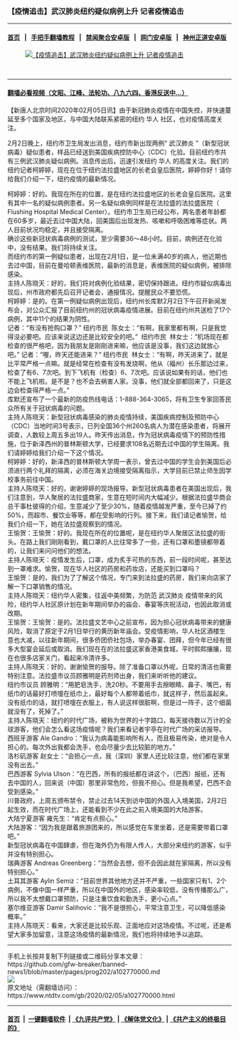 ### 【疫情追击】武汉肺炎纽约疑似病例上升 记者疫情追击
------------------------

#### [首页](https://github.com/gfw-breaker/banned-news1/blob/master/README.md) &nbsp;&nbsp;|&nbsp;&nbsp; [手把手翻墙教程](https://github.com/gfw-breaker/guides/wiki) &nbsp;&nbsp;|&nbsp;&nbsp; [禁闻聚合安卓版](https://github.com/gfw-breaker/bn-android) &nbsp;&nbsp;|&nbsp;&nbsp; [网门安卓版](https://github.com/oGate2/oGate) &nbsp;&nbsp;|&nbsp;&nbsp; [神州正道安卓版](https://github.com/SzzdOgate/update) 



<div><div class="featured_image">
 <a href="https://i.ntdtv.com/assets/uploads/2020/02/coronavirus-nyc.jpg" target="_blank">
  <figure>
   <img alt="【疫情追击】武汉肺炎纽约疑似病例上升 记者疫情追击" src="https://i.ntdtv.com/assets/uploads/2020/02/coronavirus-nyc-800x450.jpg"/>
  </figure><br/>
 </a>
</div>
</div><hr/>

#### [翻墙必看视频（文昭、江峰、法轮功、八九六四、香港反送中...）](https://github.com/gfw-breaker/banned-news1/blob/master/pages/link3.md)

<div><div class="post_content" itemprop="articleBody">
 <p>
  【新唐人北京时间2020年02月05日讯】由于新冠肺炎疫情在中国失控，并快速蔓延至多个国家及地区，与中国大陆联系紧密的纽约
  <ok href="https://www.ntdtv.com/gb/华人.htm">
   华人
  </ok>
  社区，也对疫情高度关注。
 </p>
 <p>
 </p>
 <p>
  2月2日晚上，纽约市卫生局发出消息，纽约市新出现两例“
  <ok href="https://www.ntdtv.com/gb/武汉肺炎.htm">
   武汉肺炎
  </ok>
  ”（新型冠状病毒）疑似患者，样品已经送到美国疾病控防中心（CDC）化验。目前纽约市共有三例武汉肺炎疑似病例。消息传出后，迅速引发纽约
  <ok href="https://www.ntdtv.com/gb/华人.htm">
   华人
  </ok>
  的高度关注。我们的纽约记者柯婷婷，现在在位于纽约法拉盛地区的长老会皇后医院，婷婷你好！请你给我们介绍一下，纽约疫情的最新情况。
 </p>
 <div>
  柯婷婷：好的。我现在所在的位置，是在纽约法拉盛地区的长老会皇后医院。这里有其中一名的疑似病例患者。另一名疑似病例同样是在法拉盛的法拉盛医院（ Flushing Hospital Medical Center）。纽约市卫生局已经公布，两名患者年龄都在60多岁，最近去过中国大陆，回美国后出现发热、咳嗽和呼吸困难等症状。两人目前状况均稳定，并且接受隔离。
 </div>
 <div>
 </div>
 <div>
  确诊这些新冠状病毒病例的测试，至少需要36～48小时。目前，病例还在化验中，没有结果。我们将持续关注。
 </div>
 <div>
 </div>
 <div>
  而纽约市的第一例疑似患者，出现在2月1日，是一位未满40岁的病人，他近期也去过中国，目前在曼哈顿表维医院，最新的消息是，表维医院的疑似病例，被排除感染。
 </div>
 <div>
 </div>
 <div>
  主持人陈晓天：好的，我们将对病例化验结果，密切保持跟进。纽约市疑似病毒出现后，州市政府都先后召开记者会，通报情况。提醒民众不要恐慌。
 </div>
 <div>
 </div>
 <div>
  柯婷婷：是的。在第一例疑似病例出现后，纽约州长库默2月2日下午召开新闻发布会，对公众汇报了目前纽约州的冠状病毒疫情进展。目前在纽约州共送检了17个病例，其中11个的结果为阴性。
 </div>
 <div>
 </div>
 <div>
  记者：“有没有抢购口罩？” 纽约市民  陈女士：“有啊，我家里都有啊，只是我觉得没必要吧。应该来说这边还是比较安全的吧。”  纽约市民  林女士：“机场现在都检查的很严格吧，因为我朋友是刚刚进来嘛，他应该是没事，我们这边就放心吧。” 记者：“喔，昨天还能进来？” 纽约市民  林女士：“有啊，昨天进来了，就是比平常严格一点嘛。就是经常在检查有没有发烧啊，他从（福州）长乐那边过来，检查了有6、7次吧。到下飞机有（检查）6、7次吧。应该说如果有的话，他们也不能上飞机啦。是不是？也不会去祸害人家。没事，他们就全部都回来了，只是这边会检查得严格一点。”
 </div>
 <div>
 </div>
 <div>
  库默还宣布了一个最新的防疫热线电话：1-888-364-3065，将有卫生专家回答民众所有关于冠状病毒的问题。
 </div>
 <div>
 </div>
 <div>
  主持人陈晓天：新型冠状病毒感染的肺炎疫情持续，美国疾病控制及预防中心（CDC）当地时间3号表示，已列全国36个州260名病人为潜在感染患者，将展开调查，人数较上周五多出19人。昨天传出消息，作为冠状病毒疫情下的预防性措施，位于新泽西州的普林斯顿大学，已经要求108名近期去过中国的学生隔离。我们请婷婷给我们介绍一下这个情况。
 </div>
 <div>
 </div>
 <div>
  柯婷婷：好的，新泽西的普林斯顿大学周一表示，曾去过中国的学生会到美国后必须进行两个礼拜的隔离，必须在海关边境接受隔离指示，大学目前已禁止师生因学校事务前往中国。
 </div>
 <div>
 </div>
 <div>
  主持人陈晓天：好的，谢谢婷婷的现场报导。新型冠状病毒患者在美国出现后，我们注意到，华人聚居的法拉盛商家，生意在短时间内大幅减少。根据法拉盛华商会总干事杜彼得的介绍，生意减少了至少30%，随着疫情越发严重，至今已掉了约50%，而超市、餐饮业等等，都在受影响的行列。接下来，我们请记者愉贺，给我们介绍一下，她在法拉盛观察到的情况。
 </div>
 <div>
 </div>
 <div>
  王愉贺：王愉贺：好的。我现在所在的位置呢，是在纽约华人聚居区法拉盛的街头。在路上我们刚刚看到，戴口罩的人比往常多了一些，还有口罩和墨镜都带着的，让我们来问问他们的想法。
 </div>
 <div>
 </div>
 <div>
  主持人陈晓天：疫情发生后，口罩，成为炙手可热的东西，前一段时间呢，甚至达到一罩难求。愉贺，现在华人社区的药房和药妆店，还能买到口罩吗？
 </div>
 <div>
 </div>
 <div>
  王愉贺：是的，我们为了了解这个情况，专门来到法拉盛的药房，我们来向店家了解一下口罩销售的情况。
 </div>
 <div>
 </div>
 <div>
  主持人陈晓天：纽约华人密集，往返中美频繁，为防范
  <ok href="https://www.ntdtv.com/gb/武汉肺炎.htm">
   武汉肺炎
  </ok>
  疫情带来的风险，纽约华人社区原计划在新年期间举办的庙会、春宴等庆祝活动，也因此取消或改期。
 </div>
 <div>
 </div>
 <div>
  王愉贺：王愉贺：是的。法拉盛文艺中心之前宣布，因为担心冠状病毒带来的健康风险，取消了原定于2月1日举行的黄历新年庙会。受疫情影响，华人社区酒楼生意也大减，以往新年期间，很多侨团侨社包场，举办春宴、团拜，但今年已经有很多大型宴会延后或取消。我们现在在的法拉盛这家香港美食城，平时熙熙攘攘，现在也很多店家关门，看起来冷清许多。
 </div>
 <div>
 </div>
 <div>
  主持人陈晓天：好的，谢谢愉贺的报导。除了准备口罩以外呢，日常的清洁也需要特别注意。法拉盛市议员顾雅明是药剂师出身，我们来听听他的建议。
 </div>
 <div>
 </div>
 <div>
  纽约市议员 顾雅明：“用肥皂洗手，洗20秒。不要用手去擦眼睛、鼻子、嘴巴，有纸巾的话最好打喷嚏在纸巾上，最好每个人都带着纸巾，就这样子，然后盖起来。没有纸巾的话，就打喷嚏在衣服上，有人说这样很脏啊，但是过一阵子，这个细菌就没有了，死掉了。”
 </div>
 <div>
 </div>
 <div>
  主持人陈晓天：纽约的时代广场，被称为世界的十字路口，每天接待数以万计的全球游客，他们会怎么看这场疫情呢？我们来看记者宇亭在时代广场的采访报导。
 </div>
 <div>
 </div>
 <div>
  西班牙游客 Ale Gandro：“我认为病毒能影响所有人，而且极易传染，绝对是令人担心的。每次外出我都会洗手，也会尽量少去比较脏的地方。”
 </div>
 <div>
 </div>
 <div>
  洛杉矶游客 赵女士：“会担心一点，我（深圳）家里人还比较注意，他们都在家里没有出去。”
 </div>
 <div>
 </div>
 <div>
  巴西游客 Sylvia Ulson：“在巴西，所有的报纸都在讲这个，（巴西）报纸，还有去中国的人，回来说（中国）那里非常危险，但我不担心。但是我希望，巴西不会受到感染。”
 </div>
 <div>
 </div>
 <div>
  川普政府，上周五颁布禁令，禁止过去14天到访中国的外国人入境美国，2月2日起生效，而在时代广场上，还能看到不少在此之前入境美国的大陆游客。
 </div>
 <div>
 </div>
 <div>
  大陆宁夏游客 雍先生：“肯定有点担心。”
 </div>
 <div>
 </div>
 <div>
  大陆游客：“因为我是跟着旅游团来的，所以感觉在车里坐着，还是需要带着口罩吧。”
 </div>
 <div>
 </div>
 <div>
  新型冠状病毒在中国肆虐，但在海外仍为有限人传人，大部分来纽约的游客，似乎并没有特别担心。
 </div>
 <div>
 </div>
 <div>
  瑞典游客 Andreas Greenberg：“当然会去想，但不会因此就在家隔离，所以没有特别担心。”
 </div>
 <div>
 </div>
 <div>
  土耳其游客 Aylin Semiz：“目前世界其他地方还并不严重，一些国家只有1、2个病例，不像中国一样严重，所以在中国外的地区，感染率较低，没有传播那么广，所以我不太想戴口罩预防，只是注重饮食和勤洗手，更小心点。”
 </div>
 <div>
 </div>
 <div>
  塞尔维亚游客 Damir Salihovic：“我不是很担心，平常注意卫生，可以降低感染概率。”
 </div>
 <div>
 </div>
 <div>
  主持人陈晓天：看来，大家还是比较乐观、正面地应对这场疫情。不过呢，还是希望大家多加留意，注意这场疫情的最新情况，我们也将持续地予以追踪。
 </div>
 <div class="single_ad">
 </div>
</div>
</div>
<hr/>
手机上长按并复制下列链接或二维码分享本文章：<br/>
https://github.com/gfw-breaker/banned-news1/blob/master/pages/prog202/a102770000.md <br/>
<a href='https://github.com/gfw-breaker/banned-news1/blob/master/pages/prog202/a102770000.md'><img src='https://github.com/gfw-breaker/banned-news1/blob/master/pages/prog202/a102770000.md.png'/></a> <br/>
原文地址（需翻墙访问）：https://www.ntdtv.com/gb/2020/02/05/a102770000.html


------------------------
#### [首页](https://github.com/gfw-breaker/banned-news1/blob/master/README.md) &nbsp;|&nbsp; [一键翻墙软件](https://github.com/gfw-breaker/nogfw/blob/master/README.md) &nbsp;| [《九评共产党》](https://github.com/gfw-breaker/9ping.md/blob/master/README.md#九评之一评共产党是什么) | [《解体党文化》](https://github.com/gfw-breaker/jtdwh.md/blob/master/README.md) | [《共产主义的终极目的》](https://github.com/gfw-breaker/gczydzjmd.md/blob/master/README.md)


<img src='http://gfw-breaker.win/banned-news/pages/prog202/a102770000.md' width='0px' height='0px'/>